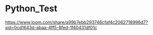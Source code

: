 # Python_Test
https://www.loom.com/share/a99b7ebb293746cfaf4c2062718996d7?sid=0cd1643d-abaa-4ff5-8fed-1f40431df01c
